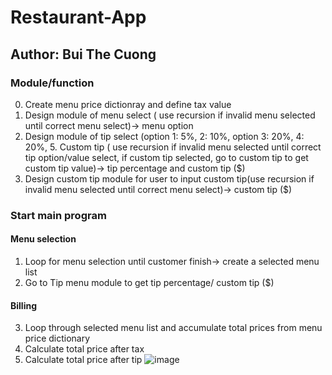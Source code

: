 # Restaurant-App
## Author: Bui The Cuong
### Module/function
 0. Create menu price dictionray and define tax value
 1. Design module of menu select ( use recursion if invalid menu selected until correct menu select)-> menu option
 2. Design module of tip select (option 1: 5%, 2: 10%, option 3: 20%, 4: 20%, 5. Custom tip ( use recursion if invalid menu selected until correct tip option/value select, if custom tip selected, go to custom tip to get custom tip value)-> tip percentage and custom tip ($)
 3. Design custom tip module for user to input custom tip(use recursion if invalid menu selected until correct menu select)-> custom tip ($)
### Start main program
 #### Menu selection
 1. Loop for menu selection until customer finish-> create a selected menu list
 2. Go to Tip menu module to get tip percentage/ custom tip ($)
#### Billing
 3. Loop through selected menu list and accumulate total prices from menu price dictionary
 4. Calculate total price after tax
 5. Calculate total price after tip
![image](https://user-images.githubusercontent.com/650495/191814953-0737413b-68a5-441a-8ba3-52bdd2c4e1bd.png)
